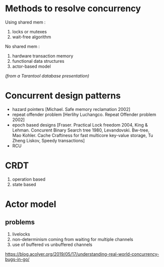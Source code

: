 
# Methods to resolve concurrency

Using shared mem :
1. locks or mutexes
2. wait-free algorithm

No shared mem :
1. hardware transaction memory
2. functional data structures
3. actor-based model

*(from a Tarantool database presentation)*


# Concurrent design patterns

* hazard pointers [Michael. Safe memory reclamation 2002]
* repeat offender problem [Herlihy Luchangco. Repeat Offender problem 2002]
* epoch based designs [Fraser. Practical Lock freedom 2004, King & Lehman. Concurent Binary Search tree 1980, Levandovski. Bw-tree, Mao Kohler. Cache Craftiness for fast multicore key-value storage, Tu Zheng Liskov, Speedy transactions]
* RCU

# CRDT 

1. operation based
2. state based

# Actor model

## problems

1. livelocks
2. non-determinism coming from waiting for multiple channels
3. use of buffered vs unbuffered channels

https://blog.acolyer.org/2019/05/17/understanding-real-world-concurrency-bugs-in-go/


